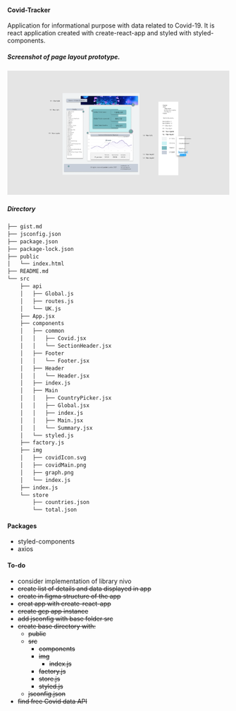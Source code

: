 #### Covid-Tracker
Application for informational purpose with data related to Covid-19. It is react application created with create-react-app and styled with styled-components.

##### Screenshot of page layout prototype.
![Alt text](./src/img/demo.png?raw=true "COVID-app")
##### Directory
```bash
├── gist.md
├── jsconfig.json
├── package.json
├── package-lock.json
├── public
│   └── index.html
├── README.md
└── src
    ├── api
    │   ├── Global.js
    │   ├── routes.js
    │   └── UK.js
    ├── App.jsx
    ├── components
    │   ├── common
    │   │   ├── Covid.jsx
    │   │   └── SectionHeader.jsx
    │   ├── Footer
    │   │   └── Footer.jsx
    │   ├── Header
    │   │   └── Header.jsx
    │   ├── index.js
    │   ├── Main
    │   │   ├── CountryPicker.jsx
    │   │   ├── Global.jsx
    │   │   ├── index.js
    │   │   ├── Main.jsx
    │   │   └── Summary.jsx
    │   └── styled.js
    ├── factory.js
    ├── img
    │   ├── covidIcon.svg
    │   ├── covidMain.png
    │   ├── graph.png
    │   └── index.js
    ├── index.js
    └── store
        ├── countries.json
        └── total.json
```
#### Packages
* styled-components
* axios

#### To-do
* consider implementation of library nivo
* <s>create list of details and data displayed in app</s>
* <s>create in figma structure of the app</s>
* <s>creat app with create-react-app</s>
* <s>create gcp app instance</s>
* <s>add jsconfig with base folder src</s>
* <s>create base directory with:
  * public
  * src
    * components
    * img
      * index.js
    * factory.js
    * store.js
    * styled.js
  * jsconfig.json </s>
* <s>find free Covid data API</s>
